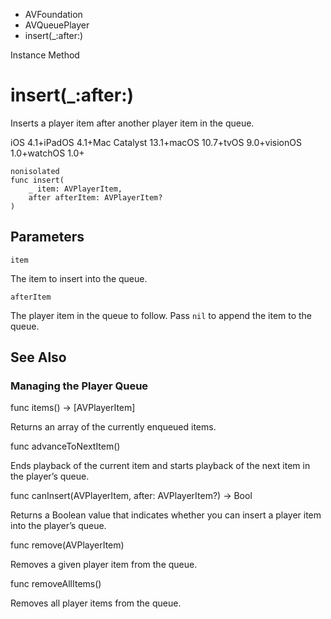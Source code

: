 

- AVFoundation
- AVQueuePlayer
-  insert(\_:after:) 

Instance Method

# insert(\_:after:)

Inserts a player item after another player item in the queue.

iOS 4.1+iPadOS 4.1+Mac Catalyst 13.1+macOS 10.7+tvOS 9.0+visionOS 1.0+watchOS 1.0+

``` source
nonisolated
func insert(
    _ item: AVPlayerItem,
    after afterItem: AVPlayerItem?
)
```

## Parameters 

`item`  

The item to insert into the queue.

`afterItem`  

The player item in the queue to follow. Pass `nil` to append the item to the queue.

## See Also

### Managing the Player Queue

func items() -> [AVPlayerItem]

Returns an array of the currently enqueued items.

func advanceToNextItem()

Ends playback of the current item and starts playback of the next item in the player’s queue.

func canInsert(AVPlayerItem, after: AVPlayerItem?) -> Bool

Returns a Boolean value that indicates whether you can insert a player item into the player’s queue.

func remove(AVPlayerItem)

Removes a given player item from the queue.

func removeAllItems()

Removes all player items from the queue.

